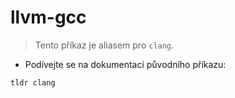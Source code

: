 # llvm-gcc

> Tento příkaz je aliasem pro `clang`.

- Podívejte se na dokumentaci původního příkazu:

`tldr clang`
